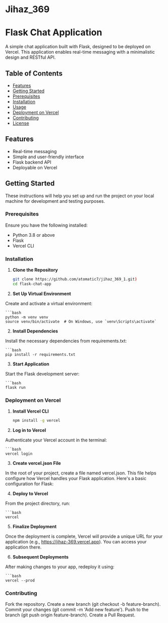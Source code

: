 # Jihaz_369 
# Flask Chat Application

A simple chat application built with Flask, designed to be deployed on Vercel. This application enables real-time messaging with a minimalistic design and RESTful API.

## Table of Contents

- [Features](#features)
- [Getting Started](#getting-started)
- [Prerequisites](#prerequisites)
- [Installation](#installation)
- [Usage](#usage)
- [Deployment on Vercel](#deployment-on-vercel)
- [Contributing](#contributing)
- [License](#license)

## Features

- Real-time messaging
- Simple and user-friendly interface
- Flask backend API
- Deployable on Vercel

## Getting Started

These instructions will help you set up and run the project on your local machine for development and testing purposes.

### Prerequisites

Ensure you have the following installed:

- Python 3.8 or above
- Flask
- Vercel CLI

### Installation

1. **Clone the Repository**

   ```bash
   git clone https://github.com/atomatic7/jihaz_369_1.git)
   cd flask-chat-app

2. **Set Up Virtual Environment**

Create and activate a virtual environment:

    ```bash
    python -m venv venv
    source venv/bin/activate  # On Windows, use `venv\Scripts\activate`

2. **Install Dependencies**

Install the necessary dependencies from requirements.txt:

    ```bash
    pip install -r requirements.txt

3. **Start Application**

Start the Flask development server:

    ```bash
    flask run

### Deployment on Vercel

1. **Install Vercel CLI**

 
   ```bash
   npm install -g vercel

2. **Log in to Vercel**

Authenticate your Vercel account in the terminal:

    ```bash
    vercel login
    
3. **Create vercel.json File**

In the root of your project, create a file named vercel.json. This file helps configure how Vercel handles your Flask application. Here's a basic configuration for Flask:

4. **Deploy to Vercel**

From the project directory, run:

    ```bash
    vercel

5. **Finalize Deployment**

Once the deployment is complete, Vercel will provide a unique URL for your application (e.g., https://jihaz-369.vercel.app). You can access your application there.

6. **Subsequent Deployments**

After making changes to your app, redeploy it using:

    ```bash
    vercel --prod

### Contributing

Fork the repository.
Create a new branch (git checkout -b feature-branch).
Commit your changes (git commit -m 'Add new feature').
Push to the branch (git push origin feature-branch).
Create a Pull Request.


    

